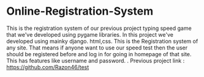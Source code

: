# Online-Registration-System
This is the registration system of our previous project typing speed game that we've developed using pygame libraries. In this project we've developed using mainky django. html,css. This is the Registration system of any site. That means if anyone want to use our speed test then the user should be registered before and log in for going in homepage of that site. This has features like username and password.  . Previous project link : https://github.com/Razon46/test
